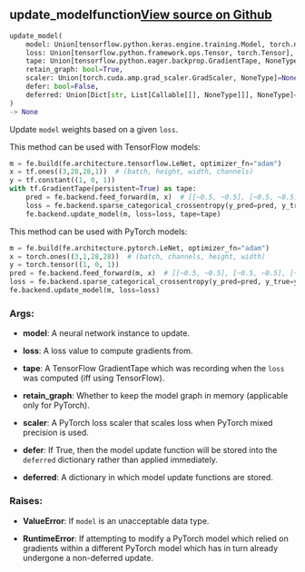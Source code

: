 ## update_model<span class="tag">function</span><a class="sourcelink" href=https://github.com/fastestimator/fastestimator/blob/r1.1/fastestimator/backend/update_model.py/#L25-L116>View source on Github</a>
```python
update_model(
	model: Union[tensorflow.python.keras.engine.training.Model, torch.nn.modules.module.Module],
	loss: Union[tensorflow.python.framework.ops.Tensor, torch.Tensor],
	tape: Union[tensorflow.python.eager.backprop.GradientTape, NoneType]=None,
	retain_graph: bool=True,
	scaler: Union[torch.cuda.amp.grad_scaler.GradScaler, NoneType]=None,
	defer: bool=False,
	deferred: Union[Dict[str, List[Callable[[], NoneType]]], NoneType]=None
)
-> None
```
Update `model` weights based on a given `loss`.

This method can be used with TensorFlow models:
```python
m = fe.build(fe.architecture.tensorflow.LeNet, optimizer_fn="adam")
x = tf.ones((3,28,28,1))  # (batch, height, width, channels)
y = tf.constant((1, 0, 1))
with tf.GradientTape(persistent=True) as tape:
    pred = fe.backend.feed_forward(m, x)  # [[~0.5, ~0.5], [~0.5, ~0.5], [~0.5, ~0.5]]
    loss = fe.backend.sparse_categorical_crossentropy(y_pred=pred, y_true=y)  # ~2.3
    fe.backend.update_model(m, loss=loss, tape=tape)
```

This method can be used with PyTorch models:
```python
m = fe.build(fe.architecture.pytorch.LeNet, optimizer_fn="adam")
x = torch.ones((3,1,28,28))  # (batch, channels, height, width)
y = torch.tensor((1, 0, 1))
pred = fe.backend.feed_forward(m, x)  # [[~0.5, ~0.5], [~0.5, ~0.5], [~0.5, ~0.5]]
loss = fe.backend.sparse_categorical_crossentropy(y_pred=pred, y_true=y)  # ~2.3
fe.backend.update_model(m, loss=loss)
```


<h3>Args:</h3>


* **model**: A neural network instance to update.

* **loss**: A loss value to compute gradients from.

* **tape**: A TensorFlow GradientTape which was recording when the `loss` was computed (iff using TensorFlow).

* **retain_graph**: Whether to keep the model graph in memory (applicable only for PyTorch).

* **scaler**: A PyTorch loss scaler that scales loss when PyTorch mixed precision is used.

* **defer**: If True, then the model update function will be stored into the `deferred` dictionary rather than applied immediately.

* **deferred**: A dictionary in which model update functions are stored. 

<h3>Raises:</h3>


* **ValueError**: If `model` is an unacceptable data type.

* **RuntimeError**: If attempting to modify a PyTorch model which relied on gradients within a different PyTorch model
        which has in turn already undergone a non-deferred update.

